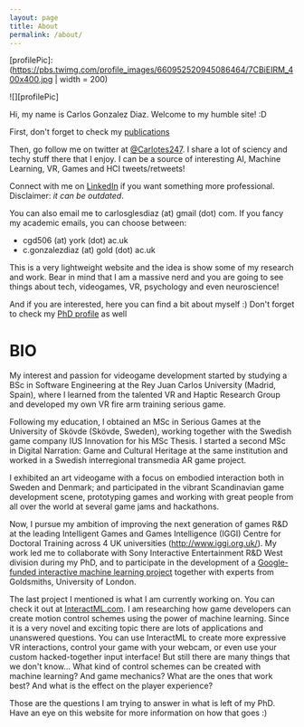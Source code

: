 ```yaml
---
layout: page
title: About
permalink: /about/
---
```


[//]: # (Update the profile pic url as needed)
[profilePic]: (https://pbs.twimg.com/profile_images/660952520945086464/7CBiEIRM_400x400.jpg | width = 200)

[//]: # (Here we display the pic)
![][profilePic]

Hi, my name is Carlos Gonzalez Diaz. Welcome to my humble site! :D

First, don't forget to check my [publications](https://carlotes247.github.io/publications/)

Then, go follow me on twitter at [@Carlotes247](http://www.twitter.com/carlotes247). I share a lot of sciency and techy stuff there that I enjoy. I can be a source of interesting AI, Machine Learning, VR, Games and HCI tweets/retweets! 

Connect with me on [LinkedIn](https://www.linkedin.com/in/carlosglesdiaz/) if you want something more professional. Disclaimer: *it can be outdated*.

You can also email me to carlosglesdiaz (at) gmail (dot) com.
If you fancy my academic emails, you can choose between:
- cgd506 (at) york (dot) ac.uk
- c.gonzalezdiaz (at) gold (dot) ac.uk

This is a very lightweight website and the idea is show some of my research and work. Bear in mind that I am a massive nerd and you are going to see things about tech, videogames, VR, psychology and even neuroscience! 

And if you are interested, here you can find a bit about myself :) Don't forget to check my [PhD profile](http://www.iggi.org.uk/students/2016/carlos-gonzalez-diaz/) as well

# BIO

My interest and passion for videogame development started by studying a BSc in Software Engineering at the Rey Juan Carlos University (Madrid, Spain), where I learned from the talented VR and Haptic Research Group and developed my own VR fire arm training serious game. 

Following my education, I obtained an MSc in Serious Games at the University of Skövde (Skövde, Sweden), working together with the Swedish game company IUS Innovation for his MSc Thesis. I started a second MSc in Digital Narration: Game and Cultural Heritage at the same institution and worked in a Swedish interregional transmedia AR game project. 

I exhibited an art videogame with a focus on embodied interaction both in Sweden and Denmark; and participated in the vibrant Scandinavian game development scene, prototyping games and working with great people from all over the world at several game jams and hackathons.

Now, I pursue my ambition of improving the next generation of games R&D at the leading Intelligent Games and Games Intelligence (IGGI) Centre for Doctoral Training across 4 UK universities (http://www.iggi.org.uk/). My work led me to collaborate with Sony Interactive Entertainment R&D West division during my PhD, and to participate in the development of a [Google-funded interactive machine learning project](http://interactml.com/) together with experts from Goldsmiths, University of London. 

The last project I mentioned is what I am currently working on. You can check it out at [InteractML.com](http://interactml.com/). I am researching how game developers can create motion control schemes using the power of machine learning. Since it is a very novel and exciting topic there are lots of applications and unanswered questions. You can use InteractML to create more expressive VR interactions, control your game with your webcam, or even use your custom hacked-together input interface! But still there are many things that we don't know... What kind of control schemes can be created with machine learning? And game mechanics? What are the ones that work best? And what is the effect on the player experience? 

Those are the questions I am trying to answer in what is left of my PhD. Have an eye on this website for more information on how that goes :)
